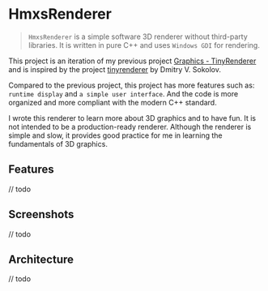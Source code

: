 # HmxsRenderer

> `HmxsRenderer` is a simple software 3D renderer without third-party libraries. It is written in pure C++ and uses `Windows GDI` for rendering.

This project is an iteration of my previous project [Graphics - TinyRenderer](https://github.com/hmxsqaq/Graphics-TinyRenderer) and is inspired by the project [tinyrenderer](https://github.com/ssloy/tinyrenderer/wiki) by Dmitry V. Sokolov.

Compared to the previous project, this project has more features such as: `runtime display` and `a simple user interface`. And the code is more organized and more compliant with the modern C++ standard.

I wrote this renderer to learn more about 3D graphics and to have fun. It is not intended to be a production-ready renderer. Although the renderer is simple and slow, it provides good practice for me in learning the fundamentals of 3D graphics.

## Features

// todo

## Screenshots

// todo

## Architecture

// todo